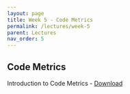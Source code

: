 ```yaml
---
layout: page
title: Week 5 - Code Metrics
permalink: /lectures/week-5
parent: Lectures
nav_order: 5
---
```


## Code Metrics 

Introduction to Code Metrics - [Download](https://karthikv1392.github.io/cs6401_se/slides/L08_code_metrics.pdf)
